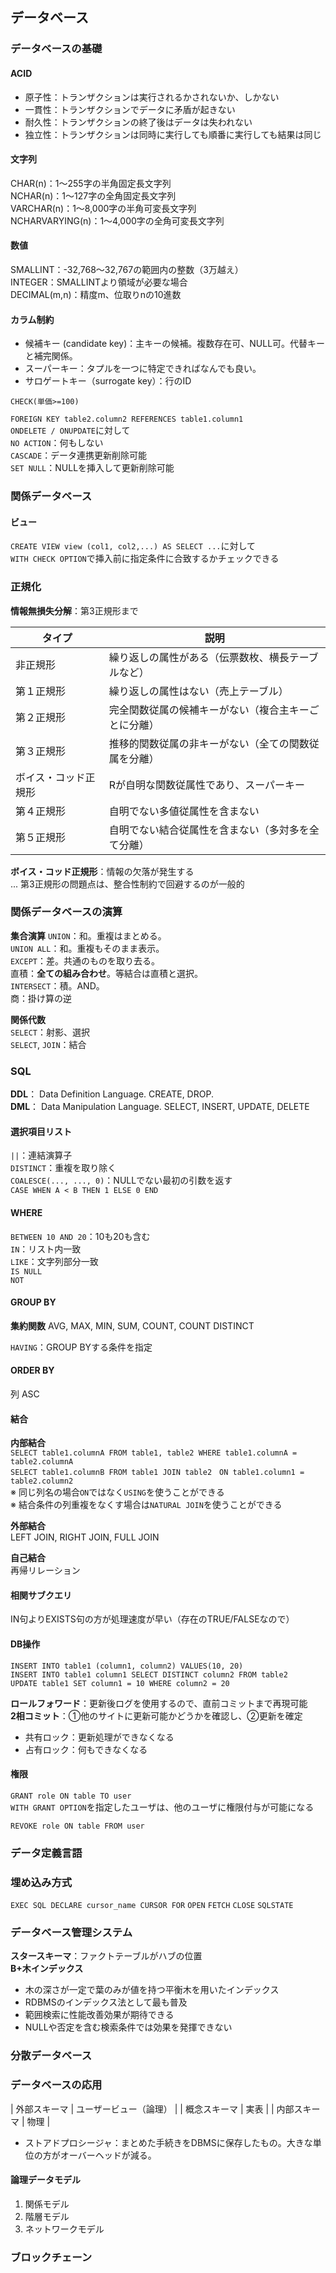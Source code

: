 ## データベース

### データベースの基礎

#### ACID

- 原子性：トランザクションは実行されるかされないか、しかない
- 一貫性：トランザクションでデータに矛盾が起きない
- 耐久性：トランザクションの終了後はデータは失われない
- 独立性：トランザクションは同時に実行しても順番に実行しても結果は同じ


#### 文字列
CHAR(n)：1〜255字の半角固定長文字列  
NCHAR(n)：1〜127字の全角固定長文字列  
VARCHAR(n)：1〜8,000字の半角可変長文字列  
NCHARVARYING(n)：1〜4,000字の全角可変長文字列  

#### 数値
SMALLINT：-32,768〜32,767の範囲内の整数（3万越え）  
INTEGER：SMALLINTより領域が必要な場合  
DECIMAL(m,n)：精度m、位取りnの10進数 

#### カラム制約

- 候補キー (candidate key)：主キーの候補。複数存在可、NULL可。代替キーと補完関係。  
- スーパーキー：タプルを一つに特定できればなんでも良い。  
- サロゲートキー（surrogate key）：行のID  

`CHECK(単価>=100)`

`FOREIGN KEY table2.column2 REFERENCES table1.column1`  
`ONDELETE / ONUPDATE`に対して  
`NO ACTION`：何もしない  
`CASCADE`：データ連携更新削除可能  
`SET NULL`：NULLを挿入して更新削除可能  

### 関係データベース

#### ビュー

`CREATE VIEW view (col1, col2,...) AS SELECT ...`に対して  
`WITH CHECK OPTION`で挿入前に指定条件に合致するかチェックできる

### 正規化

**情報無損失分解**：第3正規形まで

| タイプ | 説明 |
| ---- | ---- |
| 非正規形 | 繰り返しの属性がある（伝票数枚、横長テーブルなど） |
| 第１正規形 | 繰り返しの属性はない（売上テーブル） |
| 第２正規形 | 完全関数従属の候補キーがない（複合主キーごとに分離） |
| 第３正規形 | 推移的関数従属の非キーがない（全ての関数従属を分離） |
| ボイス・コッド正規形 | Rが自明な関数従属性であり、スーパーキー |
| 第４正規形 | 自明でない多値従属性を含まない |
| 第５正規形 | 自明でない結合従属性を含まない（多対多を全て分離） |

**ボイス・コッド正規形**：情報の欠落が発生する  
... 第3正規形の問題点は、整合性制約で回避するのが一般的


### 関係データベースの演算

**集合演算**
`UNION`：和。重複はまとめる。  
`UNION ALL`：和。重複もそのまま表示。  
`EXCEPT`：差。共通のものを取り去る。  
直積：**全ての組み合わせ**。等結合は直積と選択。  
`INTERSECT`：積。AND。  
商：掛け算の逆  

**関係代数**  
`SELECT`：射影、選択  
`SELECT`, `JOIN`：結合  


### SQL

**DDL**： Data Definition Language. CREATE, DROP.  
**DML**： Data Manipulation Language. SELECT, INSERT, UPDATE, DELETE  

#### 選択項目リスト
`||`：連結演算子  
`DISTINCT`：重複を取り除く  
`COALESCE(..., ..., 0)`：NULLでない最初の引数を返す  
`CASE WHEN A < B THEN 1 ELSE 0 END`  

#### WHERE
`BETWEEN 10 AND 20`：10も20も含む  
`IN`：リスト内一致  
`LIKE`：文字列部分一致  
`IS NULL`  
`NOT`  

#### GROUP BY
**集約関数**
AVG, MAX, MIN, SUM, COUNT, COUNT DISTINCT

`HAVING`：GROUP BYする条件を指定

#### ORDER BY
列 ASC

#### 結合
**内部結合**  
`SELECT table1.columnA FROM table1, table2 WHERE table1.columnA = table2.columnA`  
`SELECT table1.columnB FROM table1 JOIN table2　ON table1.column1 = table2.column2`  
※ 同じ列名の場合`ON`ではなく`USING`を使うことができる  
※ 結合条件の列重複をなくす場合は`NATURAL JOIN`を使うことができる  

**外部結合**  
LEFT JOIN, RIGHT JOIN, FULL JOIN

**自己結合**  
再帰リレーション

#### 相関サブクエリ
IN句よりEXISTS句の方が処理速度が早い（存在のTRUE/FALSEなので）

#### DB操作
`INSERT INTO table1 (column1, column2) VALUES(10, 20)`  
`INSERT INTO table1 column1 SELECT DISTINCT column2 FROM table2`  
`UPDATE table1 SET column1 = 10 WHERE column2 = 20`  

**ロールフォワード**：更新後ログを使用するので、直前コミットまで再現可能  
**2相コミット**：①他のサイトに更新可能かどうかを確認し、②更新を確定

- 共有ロック：更新処理ができなくなる
- 占有ロック：何もできなくなる


#### 権限
`GRANT role ON table TO user`  
`WITH GRANT OPTION`を指定したユーザは、他のユーザに権限付与が可能になる  

`REVOKE role ON table FROM user`


### データ定義言語

### 埋め込み方式
`EXEC SQL DECLARE cursor_name CURSOR FOR`
`OPEN` `FETCH` `CLOSE`
`SQLSTATE`

### データベース管理システム

**スタースキーマ**：ファクトテーブルがハブの位置  
**B+木インデックス**
- 木の深さが一定で葉のみが値を持つ平衡木を用いたインデックス
- RDBMSのインデックス法として最も普及
- 範囲検索に性能改善効果が期待できる
- NULLや否定を含む検索条件では効果を発揮できない

### 分散データベース

### データベースの応用

| 外部スキーマ | ユーザービュー（論理） |
| 概念スキーマ | 実表 |
| 内部スキーマ | 物理 |

- ストアドプロシージャ：まとめた手続きをDBMSに保存したもの。大きな単位の方がオーバーヘッドが減る。

#### 論理データモデル
1. 関係モデル
2. 階層モデル
3. ネットワークモデル


### ブロックチェーン
